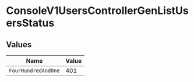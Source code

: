 # ConsoleV1UsersControllerGenListUsersStatus


## Values

| Name                | Value               |
| ------------------- | ------------------- |
| `FourHundredAndOne` | 401                 |